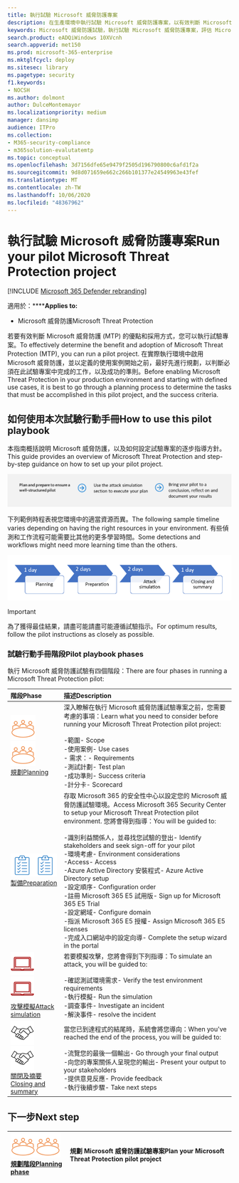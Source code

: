 ```yaml
---
title: 執行試驗 Microsoft 威脅防護專案
description: 在生產環境中執行試驗 Microsoft 威脅防護專案，以有效判斷 Microsoft 威脅防護 (MTP) 的優點和採用方式。
keywords: Microsoft 威脅防護試驗，執行試驗 Microsoft 威脅防護專案，評估 Microsoft 威脅防護中的實際執行、Microsoft 威脅防護試驗專案、網路安全性、高級持續性威脅、企業安全性、裝置、裝置、身分識別、使用者、資料、應用程式、事件、自動化調查和修正，以及高級搜尋
search.product: eADQiWindows 10XVcnh
search.appverid: met150
ms.prod: microsoft-365-enterprise
ms.mktglfcycl: deploy
ms.sitesec: library
ms.pagetype: security
f1.keywords:
- NOCSH
ms.author: dolmont
author: DulceMontemayor
ms.localizationpriority: medium
manager: dansimp
audience: ITPro
ms.collection:
- M365-security-compliance
- m365solution-evalutatemtp
ms.topic: conceptual
ms.openlocfilehash: 3d7156dfe65e9479f2505d196790800c6afd1f2a
ms.sourcegitcommit: 9d8d071659e662c266b101377e24549963e43fef
ms.translationtype: MT
ms.contentlocale: zh-TW
ms.lasthandoff: 10/06/2020
ms.locfileid: "48367962"
---
```

# <a name="run-your-pilot-microsoft-threat-protection-project"></a><span data-ttu-id="ea1a0-104">執行試驗 Microsoft 威脅防護專案</span><span class="sxs-lookup"><span data-stu-id="ea1a0-104">Run your pilot Microsoft Threat Protection project</span></span> 

[!INCLUDE [Microsoft 365 Defender rebranding](../includes/microsoft-defender.md)]


<span data-ttu-id="ea1a0-105">適用於：\*\*\*\*</span><span class="sxs-lookup"><span data-stu-id="ea1a0-105">**Applies to:**</span></span>
- <span data-ttu-id="ea1a0-106">Microsoft 威脅防護</span><span class="sxs-lookup"><span data-stu-id="ea1a0-106">Microsoft Threat Protection</span></span>

<span data-ttu-id="ea1a0-107">若要有效判斷 Microsoft 威脅防護 (MTP) 的優點和採用方式，您可以執行試驗專案。</span><span class="sxs-lookup"><span data-stu-id="ea1a0-107">To effectively determine the benefit and adoption of Microsoft Threat Protection (MTP), you can run a pilot project.</span></span> <span data-ttu-id="ea1a0-108">在實際執行環境中啟用 Microsoft 威脅防護，並以定義的使用案例開始之前，最好先進行規劃，以判斷必須在此試驗專案中完成的工作，以及成功的準則。</span><span class="sxs-lookup"><span data-stu-id="ea1a0-108">Before enabling Microsoft Threat Protection in your production environment and starting with defined use cases, it is best to go through a planning process to determine the tasks that must be accomplished in this pilot project, and the success criteria.</span></span> 


## <a name="how-to-use-this-pilot-playbook"></a><span data-ttu-id="ea1a0-109">如何使用本次試驗行動手冊</span><span class="sxs-lookup"><span data-stu-id="ea1a0-109">How to use this pilot playbook</span></span>

<span data-ttu-id="ea1a0-110">本指南概括說明 Microsoft 威脅防護，以及如何設定試驗專案的逐步指導方針。</span><span class="sxs-lookup"><span data-stu-id="ea1a0-110">This guide provides an overview of Microsoft Threat Protection and step-by-step guidance on how to set up your pilot project.</span></span> 

![執行 Microsoft 威脅防護試驗的階段](../../media/pilotphases.png)

<span data-ttu-id="ea1a0-112">下列範例時程表視您環境中的適當資源而異。</span><span class="sxs-lookup"><span data-stu-id="ea1a0-112">The following sample timeline varies depending on having the right resources in your environment.</span></span> <span data-ttu-id="ea1a0-113">有些偵測和工作流程可能需要比其他的更多學習時間。</span><span class="sxs-lookup"><span data-stu-id="ea1a0-113">Some detections and workflows might need more learning time than the others.</span></span>

![執行 Microsoft 威脅防護試驗的範例時程表](../../media/pilotimeline.png)

>[!IMPORTANT]
><span data-ttu-id="ea1a0-115">為了獲得最佳結果，請盡可能請盡可能遵循試驗指示。</span><span class="sxs-lookup"><span data-stu-id="ea1a0-115">For optimum results, follow the pilot instructions as closely as possible.</span></span>


### <a name="pilot-playbook-phases"></a><span data-ttu-id="ea1a0-116">試驗行動手冊階段</span><span class="sxs-lookup"><span data-stu-id="ea1a0-116">Pilot playbook phases</span></span> 

<span data-ttu-id="ea1a0-117">執行 Microsoft 威脅防護試驗有四個階段：</span><span class="sxs-lookup"><span data-stu-id="ea1a0-117">There are four phases in running a Microsoft Threat Protection pilot:</span></span>

|<span data-ttu-id="ea1a0-118">階段</span><span class="sxs-lookup"><span data-stu-id="ea1a0-118">Phase</span></span> | <span data-ttu-id="ea1a0-119">描述</span><span class="sxs-lookup"><span data-stu-id="ea1a0-119">Description</span></span> | 
|:-------|:-----|
| <span data-ttu-id="ea1a0-120">![規劃](../../media/mtp/plan.png)</span><span class="sxs-lookup"><span data-stu-id="ea1a0-120">![Planning](../../media/mtp/plan.png)</span></span><br>[<span data-ttu-id="ea1a0-121">規劃</span><span class="sxs-lookup"><span data-stu-id="ea1a0-121">Planning</span></span>](mtp-pilot-plan.md)| <span data-ttu-id="ea1a0-122">深入瞭解在執行 Microsoft 威脅防護試驗專案之前，您需要考慮的事項：</span><span class="sxs-lookup"><span data-stu-id="ea1a0-122">Learn what you need to consider before running your Microsoft Threat Protection pilot project:</span></span> <br><br><span data-ttu-id="ea1a0-123">-範圍</span><span class="sxs-lookup"><span data-stu-id="ea1a0-123">- Scope</span></span> <br> <span data-ttu-id="ea1a0-124">-使用案例</span><span class="sxs-lookup"><span data-stu-id="ea1a0-124">- Use cases</span></span> <br><span data-ttu-id="ea1a0-125">- 需求：</span><span class="sxs-lookup"><span data-stu-id="ea1a0-125">- Requirements</span></span> <br><span data-ttu-id="ea1a0-126">-測試計劃</span><span class="sxs-lookup"><span data-stu-id="ea1a0-126">- Test plan</span></span> <br> <span data-ttu-id="ea1a0-127">-成功準則</span><span class="sxs-lookup"><span data-stu-id="ea1a0-127">- Success criteria</span></span> <br> <span data-ttu-id="ea1a0-128">-計分卡</span><span class="sxs-lookup"><span data-stu-id="ea1a0-128">- Scorecard</span></span> 
| <span data-ttu-id="ea1a0-129">![製備](../../media/mtp/prep.png)</span><span class="sxs-lookup"><span data-stu-id="ea1a0-129">![Preparation](../../media/mtp/prep.png)</span></span> <br>[<span data-ttu-id="ea1a0-130">製備</span><span class="sxs-lookup"><span data-stu-id="ea1a0-130">Preparation</span></span>](mtp-evaluation.md)|  <span data-ttu-id="ea1a0-131">存取 Microsoft 365 的安全性中心以設定您的 Microsoft 威脅防護試驗環境。</span><span class="sxs-lookup"><span data-stu-id="ea1a0-131">Access Microsoft 365 Security Center to setup your Microsoft Threat Protection pilot  environment.</span></span> <span data-ttu-id="ea1a0-132">您將會得到指導：</span><span class="sxs-lookup"><span data-stu-id="ea1a0-132">You will be guided to:</span></span><br><br><span data-ttu-id="ea1a0-133">-識別利益關係人，並尋找您試驗的登出</span><span class="sxs-lookup"><span data-stu-id="ea1a0-133">- Identify stakeholders and seek sign-off for your pilot</span></span> <br> <span data-ttu-id="ea1a0-134">-環境考慮</span><span class="sxs-lookup"><span data-stu-id="ea1a0-134">- Environment considerations</span></span> <br><span data-ttu-id="ea1a0-135">-Access</span><span class="sxs-lookup"><span data-stu-id="ea1a0-135">- Access</span></span> <br><span data-ttu-id="ea1a0-136">-Azure Active Directory 安裝程式</span><span class="sxs-lookup"><span data-stu-id="ea1a0-136">- Azure Active Directory setup</span></span> <br> <span data-ttu-id="ea1a0-137">-設定順序</span><span class="sxs-lookup"><span data-stu-id="ea1a0-137">- Configuration order</span></span> <br> <span data-ttu-id="ea1a0-138">-註冊 Microsoft 365 E5 試用版</span><span class="sxs-lookup"><span data-stu-id="ea1a0-138">- Sign up for Microsoft 365 E5 Trial</span></span> <br> <span data-ttu-id="ea1a0-139">-設定網域</span><span class="sxs-lookup"><span data-stu-id="ea1a0-139">- Configure domain</span></span> <br><span data-ttu-id="ea1a0-140">-指派 Microsoft 365 E5 授權</span><span class="sxs-lookup"><span data-stu-id="ea1a0-140">- Assign Microsoft 365 E5 licenses</span></span> <br> <span data-ttu-id="ea1a0-141">-完成入口網站中的設定向導</span><span class="sxs-lookup"><span data-stu-id="ea1a0-141">- Complete the setup wizard in the portal</span></span>|
| <span data-ttu-id="ea1a0-142">![攻擊模擬](../../media/mtp/run-sim.png)</span><span class="sxs-lookup"><span data-stu-id="ea1a0-142">![Attack simulation](../../media/mtp/run-sim.png)</span></span> <br>[<span data-ttu-id="ea1a0-143">攻擊模擬</span><span class="sxs-lookup"><span data-stu-id="ea1a0-143">Attack simulation</span></span>](mtp-pilot-simulate.md) | <span data-ttu-id="ea1a0-144">若要模擬攻擊，您將會得到下列指導：</span><span class="sxs-lookup"><span data-stu-id="ea1a0-144">To simulate an attack, you will be guided to:</span></span><br><br><span data-ttu-id="ea1a0-145">-確認測試環境需求</span><span class="sxs-lookup"><span data-stu-id="ea1a0-145">- Verify the test environment requirements</span></span> <br><span data-ttu-id="ea1a0-146">-執行模擬</span><span class="sxs-lookup"><span data-stu-id="ea1a0-146">-  Run the simulation</span></span> <br><span data-ttu-id="ea1a0-147">-調查事件</span><span class="sxs-lookup"><span data-stu-id="ea1a0-147">- Investigate an incident</span></span> <br><span data-ttu-id="ea1a0-148">-解決事件</span><span class="sxs-lookup"><span data-stu-id="ea1a0-148">- resolve the incident</span></span> 
| <span data-ttu-id="ea1a0-149">![關閉及摘要](../../media/mtp/close.png)</span><span class="sxs-lookup"><span data-stu-id="ea1a0-149">![Closing and summary](../../media/mtp/close.png)</span></span> <br>[<span data-ttu-id="ea1a0-150">關閉及摘要</span><span class="sxs-lookup"><span data-stu-id="ea1a0-150">Closing and summary</span></span>](mtp-pilot-close.md) | <span data-ttu-id="ea1a0-151">當您已到達程式的結尾時，系統會將您導向：</span><span class="sxs-lookup"><span data-stu-id="ea1a0-151">When you've reached the end of the process, you will be guided to:</span></span><br><br><span data-ttu-id="ea1a0-152">-流覽您的最後一個輸出</span><span class="sxs-lookup"><span data-stu-id="ea1a0-152">- Go through your final output</span></span><br><span data-ttu-id="ea1a0-153">-向您的專案關係人呈現您的輸出</span><span class="sxs-lookup"><span data-stu-id="ea1a0-153">- Present your output to your stakeholders</span></span> <br><span data-ttu-id="ea1a0-154">-提供意見反應</span><span class="sxs-lookup"><span data-stu-id="ea1a0-154">- Provide feedback</span></span> <br><span data-ttu-id="ea1a0-155">-執行後續步驟</span><span class="sxs-lookup"><span data-stu-id="ea1a0-155">- Take next steps</span></span> 

## <a name="next-step"></a><span data-ttu-id="ea1a0-156">下一步</span><span class="sxs-lookup"><span data-stu-id="ea1a0-156">Next step</span></span>
|<span data-ttu-id="ea1a0-157">![規劃階段](../../media/mtp/plan.png)</span><span class="sxs-lookup"><span data-stu-id="ea1a0-157">![Planning phase](../../media/mtp/plan.png)</span></span> <br>[<span data-ttu-id="ea1a0-158">規劃階段</span><span class="sxs-lookup"><span data-stu-id="ea1a0-158">Planning phase</span></span>](mtp-pilot-plan.md) | <span data-ttu-id="ea1a0-159">規劃 Microsoft 威脅防護試驗專案</span><span class="sxs-lookup"><span data-stu-id="ea1a0-159">Plan your Microsoft Threat Protection pilot project</span></span> 
|:-------|:-----|
